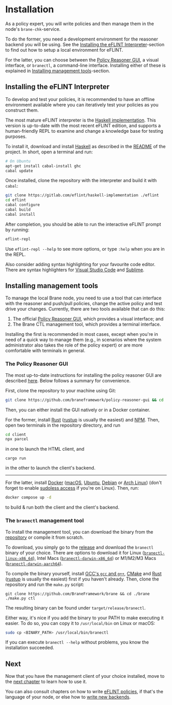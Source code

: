 # Installation
As a policy expert, you will write policies and then manage them in the node's `brane-chk`-service.

To do the former, you need a development environment for the reasoner backend you will be using. See the [Installing the eFLINT Interpreter](#installing-the-eflint-interpreter)-section to find out how to setup a local environment for eFLINT.

For the latter, you can choose between the [Policy Reasoner GUI](https://github.com/braneframework/policy-reasoner-gui), a visual interface, or `branectl`, a command-line interface. Installing either of these is explained in [Installing management tools](#installing-management-tools)-section.


## Installing the eFLINT Interpreter
To develop and test your policies, it is recommended to have an offline environment available where you can iteratively test your policies as you construct them.

The most mature eFLINT interpreter is the [Haskell implementation](https://gitlab.com/eflint/haskell-implementation). This version is up-to-date with the most recent eFLINT edition, and supports a human-friendly REPL to examine and change a knowledge base for testing purposes.

To install it, download and install [Haskell](https://www.haskell.org/) as described in the [README](https://gitlab.com/eflint/haskell-implementation/#installation) of the project. In short, open a terminal and run:
```bash
# On Ubuntu
apt-get install cabal-install ghc
cabal update
```

Once installed, clone the repository with the interpreter and build it with `cabal`:
```bash
git clone https://gitlab.com/eflint/haskell-implementation ./eflint
cd eflint
cabal configure
cabal build
cabal install
```

After completion, you should be able to run the interactive eFLINT prompt by running:
```bash
eflint-repl
```

Use `eflint-repl --help` to see more options, or type `:help` when you are in the REPL.

Also consider adding syntax highlighting for your favourite code editor. There are syntax highlighters for [Visual Studio Code](https://github.com/Lut99/eflint-syntax-highlighting) and [Sublime](https://gitlab.com/eflint/haskell-implementation/-/blob/master/eflint.sublime-syntax?ref_type=heads).


## Installing management tools
To manage the local Brane node, you need to use a tool that can interface with the reasoner and push/pull policies, change the active policy and test drive your changes. Currently, there are two tools available that can do this:
1. The official [Policy Reasoner GUI](https://github.com/braneframework/policy-reasoner-gui), which provides a visual interface; and
2. The Brane CTL management tool, which provides a terminal interface.

Installing the first is recommended in most cases, except when you're in need of a quick way to manage them (e.g., in scenarios where the system administrator also takes the role of the policy expert) or are more comfortable with terminals in general.

### The Policy Reasoner GUI
The most up-to-date instructions for installing the policy reasoner GUI are described [here](https://github.com/braneframework/policy-reasoner-gui/blob/main/README.md). Below follows a summary for convenience.

First, clone the repository to your machine using Git:
```bash
git clone https://github.com/braneframework/policy-reasoner-gui && cd ./policy-reasoner-gui
```
Then, you can either install the GUI natively or in a Docker container.

For the former, install [Rust](https://rust-lang.org) ([rustup](https://rustup.rs) is usually the easiest) and [NPM](https://docs.npmjs.com/downloading-and-installing-node-js-and-npm/). Then, open two terminals in the repository directory, and run
```bash
cd client
npx parcel
```
in one to launch the HTML client, and
```
cargo run
```
in the other to launch the client's backend.

---
For the latter, install [Docker](https://docker.com) ([macOS](https://docs.docker.com/desktop/mac/install/), [Ubuntu](https://docs.docker.com/engine/install/ubuntu/), [Debian](https://docs.docker.com/engine/install/debian/) or [Arch Linux](https://wiki.archlinux.org/title/docker)) (don't forget to enable [sudoless access](https://docs.docker.com/engine/install/linux-postinstall/) if you're on Linux). Then, run:
```bash
docker compose up -d
```
to build & run both the client and the client's backend.


### The `branectl` management tool
To install the management tool, you can download the binary from the [repository](https://github.com/BraneFramework/brane) or compile it from scratch.

To download, you simply go to the [release](https://github.com/BraneFramework/brane/releases/latest) and download the `branectl` binary of your choice. There are options to download it for Linux ([`branectl-linux-x86_64`](https://github.com/BraneFramework/brane/releases/latest/download/branectl-linux-x86_64)), Intel Macs ([`branectl-darwin-x86_64`](https://github.com/BraneFramework/brane/releases/latest/download/branectl-darwin-x86_64)) or M1/M2/M3 Macs ([`branectl-darwin-aarch64`](https://github.com/BraneFramework/brane/releases/latest/download/branectl-darwin-aarch64)).

To compile the binary yourself, install [GCC's `gcc` and `g++`](https://gcc.gnu.org/), [CMake](https://cmake.org/) and [Rust](https://rust-lang.org) ([rustup](https://rustup.rs) is usually the easiest) first if you haven't already. Then, clone the repository and run the `make.py` script:
```
git clone https://github.com/BraneFramework/brane && cd ./brane
./make.py ctl
```
The resulting binary can be found under `target/release/branectl`.

Either way, it's nice if you add the binary to your PATH to make executing it easier. To do so, you can copy it to `/usr/local/bin` on Linux or macOS:
```bash
sudo cp <BINARY_PATH> /usr/local/bin/branectl
```
If you can execute `branectl --help` without problems, you know the installation succeeded.


## Next
Now that you have the management client of your choice installed, move to the [next chapter](./management.md) to learn how to use it.

You can also consult chapters on how to write [eFLINT policies](./eflint/introduction.md), if that's the language of your node, or else how to [write new backends](./backend/introduction.md).
